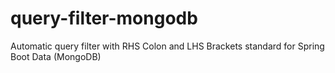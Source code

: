 # query-filter-mongodb
Automatic query filter with RHS Colon and LHS Brackets standard for Spring Boot Data (MongoDB)
